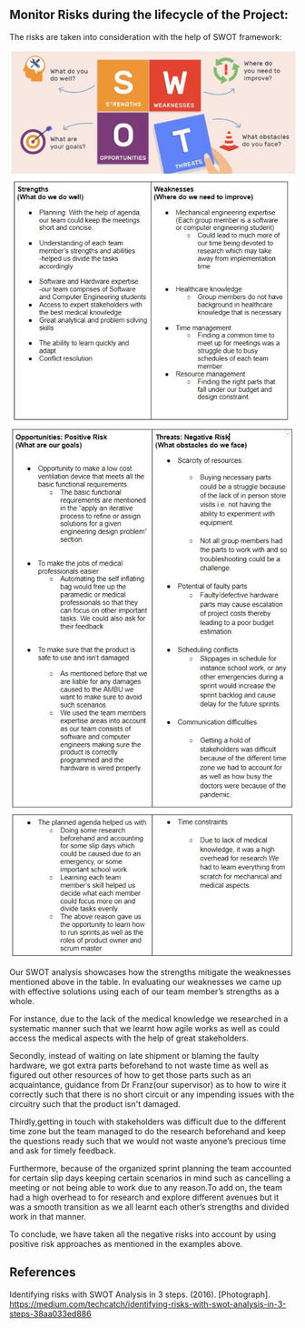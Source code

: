 <h2>Monitor Risks during the lifecycle of the Project:</h2>

The risks are taken into consideration with the help of SWOT framework:

<img src="decembermvp_images/swat.JPG" alt=" " class="inline"/>

<img src="decembermvp_images/swat1.JPG" alt=" " class="inline"/>

<img src="decembermvp_images/swat2.JPG" alt=" " class="inline"/>

<img src="decembermvp_images/swat3.JPG" alt=" " class="inline"/>

Our SWOT analysis showcases how the strengths mitigate the weaknesses mentioned above in the table. In evaluating our weaknesses we came up with effective solutions using each of our team member’s strengths as a whole. 

For instance, due to the lack of the medical knowledge we researched in a systematic manner such that we learnt how agile works as well as could access the medical aspects with the help of great stakeholders. 

Secondly, instead of waiting on late shipment or blaming the faulty hardware, we got extra parts beforehand to not waste time as well as figured out other resources of how to get those parts such as an acquaintance, guidance from Dr Franz(our supervisor) as to how to wire it correctly such that there is no short circuit or any impending issues with the circuitry such that the product isn't damaged.

Thirdly,getting in touch with stakeholders was difficult due to the different time zone but the team managed to do the research beforehand and keep the questions ready such that we would not waste anyone’s precious time and ask for timely feedback.

Furthermore, because of the organized sprint planning the team accounted for certain slip days keeping certain scenarios in mind such as cancelling a meeting or not being able to work due to any reason.To add on, the team had a high overhead to for research and explore different avenues but it was a smooth transition as we all learnt each other’s strengths and divided work in that manner.

To conclude, we have taken all the negative risks into account by using positive risk approaches as mentioned in the examples above.

<h2> References </h2>

Identifying risks with SWOT Analysis in 3 steps. (2016). [Photograph]. https://medium.com/techcatch/identifying-risks-with-swot-analysis-in-3-steps-38aa033ed886

